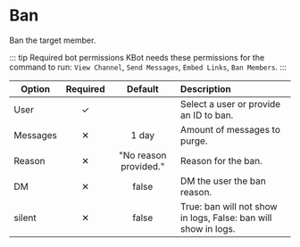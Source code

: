 # Ban <Badge type='tip' text='Slash' />

Ban the target member.

::: tip Required bot permissions
KBot needs these permissions for the command to run: `View Channel`, `Send Messages`, `Embed Links`, `Ban Members`.
:::

| Option   | Required |        Default        | Description                                                    |
|----------|:--------:|:---------------------:|:---------------------------------------------------------------|
| User     |    ✓     |                       | Select a user or provide an ID to ban.                         |
| Messages |    ✕     |         1 day         | Amount of messages to purge.                                   |
| Reason   |    ✕     | "No reason provided." | Reason for the ban.                                            |
| DM       |    ✕     |         false         | DM the user the ban reason.                                    |
| silent   |    ✕     |         false         | True: ban will not show in logs, False: ban will show in logs. |
